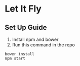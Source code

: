 # Let It Fly

## Set Up Guide

1. Install npm and bower
2. Run this command in the repo
```
bower install
npm start
```
